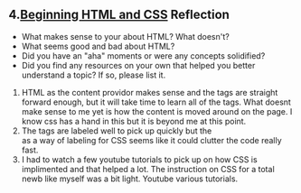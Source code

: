 ## 4.[Beginning HTML and CSS](4_beginning_HTML_CSS/readme.mc) Reflection

* What makes sense to your about HTML? What doesn't? 
* What seems good and bad about HTML?
* Did you have an "aha" moments or were any concepts solidified?
* Did you find any resources on your own that helped you better understand a topic? If so, please list it.

1. HTML as the content providor makes sense and the tags are straight forward enough, but it will take time to learn all of the tags. What doesnt make sense to me yet is how the content is moved around on the page.  I know css has a hand in this but it is beyond me at this point.
2. The tags are labeled well to pick up quickly but the <div></div> as a way of labeling for CSS seems like it could clutter the code really fast.
3.  I had to watch a few youtube tutorials to pick up on how CSS is implimented and that helped a lot.  The instruction on CSS for a total newb like myself was a bit light.
Youtube various tutorials.
